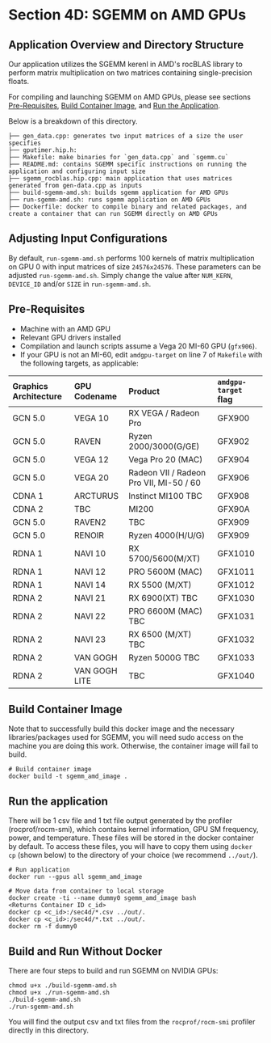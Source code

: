 # Section 4D: SGEMM on AMD GPUs

## Application Overview and Directory Structure

Our application utilizes the SGEMM kerenl in AMD's rocBLAS library to perform matrix multiplication on two matrices containing single-precision floats. 

For compiling and launching SGEMM on AMD GPUs, please see sections [Pre-Requisites](#pre-requisites), [Build Container Image](#build-container-image), and [Run the Application](#run-the-application).

Below is a breakdown of this directory. 
```
├── gen_data.cpp: generates two input matrices of a size the user specifies
├── gputimer.hip.h: 
├── Makefile: make binaries for `gen_data.cpp` and `sgemm.cu`
├── README.md: contains SGEMM specific instructions on running the application and configuring input size
├── sgemm_rocblas.hip.cpp: main application that uses matrices generated from gen-data.cpp as inputs
├── build-sgemm-amd.sh: builds sgemm application for AMD GPUs
├── run-sgemm-amd.sh: runs sgemm application on AMD GPUs
├── Dockerfile: docker to compile binary and related packages, and create a container that can run SGEMM directly on AMD GPUs
```

## Adjusting Input Configurations

By default, `run-sgemm-amd.sh` performs 100 kernels of matrix multiplication on GPU 0 
with input matrices of size `24576x24576`. These parameters can be adjusted `run-sgemm-amd.sh`. Simply change the value after `NUM_KERN`, `DEVICE_ID` and/or `SIZE` in `run-sgemm-amd.sh`. 

## Pre-Requisites
* Machine with an AMD GPU
* Relevant GPU drivers installed
* Compilation and launch scripts assume a Vega 20 MI-60 GPU (`gfx906`).
* If your GPU is not an MI-60, edit `amdgpu-target` on line 7 of `Makefile` with the following targets, as applicable: 


| Graphics Architecture   |	GPU Codename          | Product              |      `amdgpu-target` flag     | 
|:------------------------|:----------------------|:---------------------|:-------------------|
| GCN 5.0 | VEGA 10 | RX VEGA / Radeon Pro | GFX900 |
| GCN 5.0 | RAVEN        | Ryzen 2000/3000(G/GE)     | GFX902 |
| GCN 5.0 | VEGA 12   | Vega Pro 20 (MAC)          | GFX904 |
| GCN 5.0 | VEGA 20    | Radeon VII / Radeon Pro VII, MI-50 / 60 | GFX906 |
| CDNA 1  | ARCTURUS   | Instinct MI100 TBC         | GFX908 |
| CDNA 2  | TBC | MI200 | GFX90A
| GCN 5.0 | RAVEN2 	   | TBC                     | GFX909 |
| GCN 5.0 | RENOIR 	   | Ryzen 4000(H/U/G)          | GFX909 |
| RDNA 1  | NAVI 10    | RX 5700/5600(M/XT)         | GFX1010|
| RDNA 1  | NAVI 12    | PRO 5600M (MAC)            | GFX1011|
| RDNA 1  | NAVI 14    | RX 5500 (M/XT)             | GFX1012|
| RDNA 2  | NAVI 21    | RX 6900(XT) TBC            | GFX1030|
| RDNA 2  | NAVI 22    | PRO 6600M (MAC) TBC        | GFX1031|
| RDNA 2  | NAVI 23    | RX 6500 (M/XT) TBC         | GFX1032|
| RDNA 2  | VAN GOGH   | Ryzen 5000G TBC            | GFX1033|
| RDNA 2  | VAN GOGH LITE    | TBC                   | GFX1040|            

## Build Container Image
Note that to successfully build this docker image and the necessary libraries/packages used for SGEMM, you will
need sudo access on the machine you are doing this work. Otherwise, the container image will fail to build.
```
# Build container image
docker build -t sgemm_amd_image .
```

## Run the application
There will be 1 csv file and 1 txt file output generated by the profiler (rocprof/rocm-smi), which contains kernel information, GPU SM frequency, power, and temperature. These files will be stored in the docker container by default. To access these files, you will have to copy them using `docker cp` (shown below) to the directory of your choice (we recommend `../out/`).

```
# Run application
docker run --gpus all sgemm_amd_image

# Move data from container to local storage
docker create -ti --name dummy0 sgemm_amd_image bash
<Returns Container ID c_id>
docker cp <c_id>:/sec4d/*.csv ../out/.
docker cp <c_id>:/sec4d/*.txt ../out/.
docker rm -f dummy0
```

## Build and Run Without Docker

There are four steps to build and run SGEMM on NVIDIA GPUs:
```
chmod u+x ./build-sgemm-amd.sh
chmod u+x ./run-sgemm-amd.sh
./build-sgemm-amd.sh
./run-sgemm-amd.sh
```
You will find the output csv and txt files from the `rocprof/rocm-smi` profiler directly in this directory. 